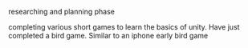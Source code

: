 researching and planning phase 

completing various short games to learn the basics of unity. Have just completed a bird game. Similar to an iphone early bird game